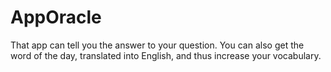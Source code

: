 # AppOracle
That app can tell you the answer to your question. You can also get the word of the day, translated into English, and thus increase your vocabulary.
